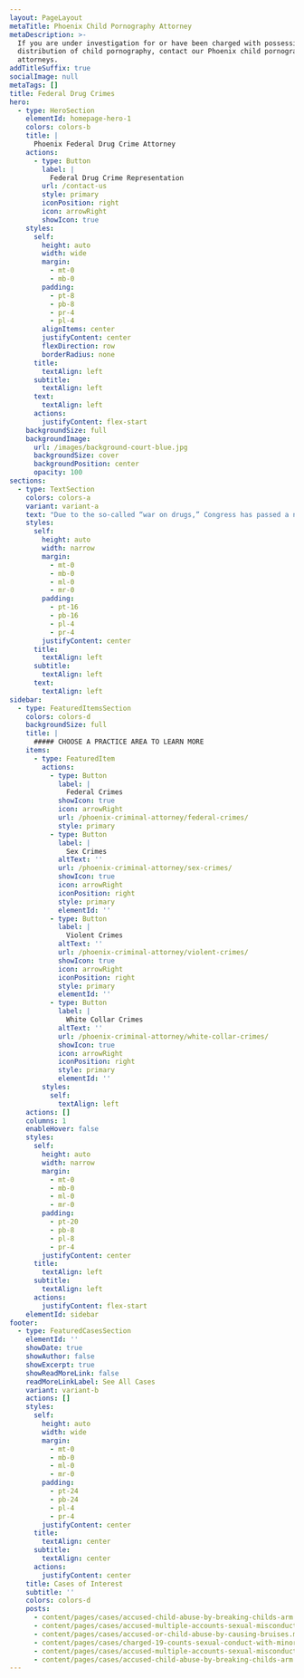 ```yaml
---
layout: PageLayout
metaTitle: Phoenix Child Pornography Attorney
metaDescription: >-
  If you are under investigation for or have been charged with possession or
  distribution of child pornography, contact our Phoenix child pornography
  attorneys.
addTitleSuffix: true
socialImage: null
metaTags: []
title: Federal Drug Crimes
hero:
  - type: HeroSection
    elementId: homepage-hero-1
    colors: colors-b
    title: |
      Phoenix Federal Drug Crime Attorney
    actions:
      - type: Button
        label: |
          Federal Drug Crime Representation
        url: /contact-us
        style: primary
        iconPosition: right
        icon: arrowRight
        showIcon: true
    styles:
      self:
        height: auto
        width: wide
        margin:
          - mt-0
          - mb-0
        padding:
          - pt-8
          - pb-8
          - pr-4
          - pl-4
        alignItems: center
        justifyContent: center
        flexDirection: row
        borderRadius: none
      title:
        textAlign: left
      subtitle:
        textAlign: left
      text:
        textAlign: left
      actions:
        justifyContent: flex-start
    backgroundSize: full
    backgroundImage:
      url: /images/background-court-blue.jpg
      backgroundSize: cover
      backgroundPosition: center
      opacity: 100
sections:
  - type: TextSection
    colors: colors-a
    variant: variant-a
    text: "Due to the so-called “war on drugs,” Congress has passed a number of “get tough” laws that have resulted in harsher penalties for federal drug crimes. In some instances, these laws created mandatory minimum sentences for certain kinds of drug crimes. Additionally, the federal criminal court system has its own unique set of procedures and rules that govern everything from discovery, grand jury testimony, conspiracy charges, the way investigations are conducted, and sentencing procedures. That’s why its essential to have an experienced**\_Phoenix federal drug crimes attorney**\_represent and advise you if you’ve been arrested on federal drug crime charges. At Blumberg & Associates, we’ve dedicated our practice exclusively to criminal defense work at both the state and federal level.\n\nOur attorneys are intimately familiar with the federal criminal justice system. We understand how to prepare and defend federal drug crimes cases and how to work with prosecutors during the sentencing phase of a trial. To schedule an appointment and learn how we can help you, contact the law office of Blumberg & Associates today.\n\n## FEDERAL DRUG CRIMES PENALTIES\n\nAt the federal level, sentencing for drug trafficking takes into account: the kind of drugs involved (see drug schedule in state sentencing cases), your criminal record, and whether any weapons, injuries, or deaths were involved. Prison sentences for large amounts of drugs range anywhere from 5 to 40 years, depending on the kind of drugs smuggled and whether it is your first or second offense. If a death or injury is involved, prison sentences range from 20 years to life, even if it’s your first drug trafficking offense.\n\nIn addition to prison, those convicted of drug trafficking could lose their property through criminal forfeiture and fined anywhere from $250,000 to as much as $20 million.\n\n## BLAKEY, BOOKER AND MANDATORY MINIMUM SENTENCING\n\nIn the past, certain drug crimes carried mandatory minimum sentences which left little, if any, discretion to judges when sentencing a defendant. However, after Blakey v. Washington and Booker v United States, judges are no longer required to impose mandatory minimums. Instead, mandatory minimums are now guidelines judges can take into consideration before imposing a sentence on a defendant.\n\n## THE IMPORTANCE OF A GOOD DEFENSE LAWYER\n\nDue to Blakey and Booker, judges now have discretion when it comes to federal drug crimes sentencing. An experienced attorney who understands how prosecutors and judges think can prepare and present important information that may convince the court to reduce your sentence. Our attorneys work with psychologists, counselors, medical experts, and others in explaining how our client ended up making the decisions he or she did that led to their drug activity: evidence of job loss, illness, a history of being abused, lack of opportunity, or neglect may convince the court to reduce your sentence.\n\nWe believe people deserve a second chance, and help in turning their lives around. While we cannot guarantee results, we can ensure you that we will use every opportunity and legal means available to reduce the sentence, or charges against you. To schedule a confidential consultation to discuss your case, contact federal drug crimes attorneys at Blumberg & Associates today.\n"
    styles:
      self:
        height: auto
        width: narrow
        margin:
          - mt-0
          - mb-0
          - ml-0
          - mr-0
        padding:
          - pt-16
          - pb-16
          - pl-4
          - pr-4
        justifyContent: center
      title:
        textAlign: left
      subtitle:
        textAlign: left
      text:
        textAlign: left
sidebar:
  - type: FeaturedItemsSection
    colors: colors-d
    backgroundSize: full
    title: |
      ##### CHOOSE A PRACTICE AREA TO LEARN MORE
    items:
      - type: FeaturedItem
        actions:
          - type: Button
            label: |
              Federal Crimes
            showIcon: true
            icon: arrowRight
            url: /phoenix-criminal-attorney/federal-crimes/
            style: primary
          - type: Button
            label: |
              Sex Crimes
            altText: ''
            url: /phoenix-criminal-attorney/sex-crimes/
            showIcon: true
            icon: arrowRight
            iconPosition: right
            style: primary
            elementId: ''
          - type: Button
            label: |
              Violent Crimes
            altText: ''
            url: /phoenix-criminal-attorney/violent-crimes/
            showIcon: true
            icon: arrowRight
            iconPosition: right
            style: primary
            elementId: ''
          - type: Button
            label: |
              White Collar Crimes
            altText: ''
            url: /phoenix-criminal-attorney/white-collar-crimes/
            showIcon: true
            icon: arrowRight
            iconPosition: right
            style: primary
            elementId: ''
        styles:
          self:
            textAlign: left
    actions: []
    columns: 1
    enableHover: false
    styles:
      self:
        height: auto
        width: narrow
        margin:
          - mt-0
          - mb-0
          - ml-0
          - mr-0
        padding:
          - pt-20
          - pb-8
          - pl-8
          - pr-4
        justifyContent: center
      title:
        textAlign: left
      subtitle:
        textAlign: left
      actions:
        justifyContent: flex-start
    elementId: sidebar
footer:
  - type: FeaturedCasesSection
    elementId: ''
    showDate: true
    showAuthor: false
    showExcerpt: true
    showReadMoreLink: false
    readMoreLinkLabel: See All Cases
    variant: variant-b
    actions: []
    styles:
      self:
        height: auto
        width: wide
        margin:
          - mt-0
          - mb-0
          - ml-0
          - mr-0
        padding:
          - pt-24
          - pb-24
          - pl-4
          - pr-4
        justifyContent: center
      title:
        textAlign: center
      subtitle:
        textAlign: center
      actions:
        justifyContent: center
    title: Cases of Interest
    subtitle: ''
    colors: colors-d
    posts:
      - content/pages/cases/accused-child-abuse-by-breaking-childs-arm.md
      - content/pages/cases/accused-multiple-accounts-sexual-misconduct.md
      - content/pages/cases/accused-or-child-abuse-by-causing-bruises.md
      - content/pages/cases/charged-19-counts-sexual-conduct-with-minor.md
      - content/pages/cases/accused-multiple-accounts-sexual-misconduct.md
      - content/pages/cases/accused-child-abuse-by-breaking-childs-arm.md
---
```

